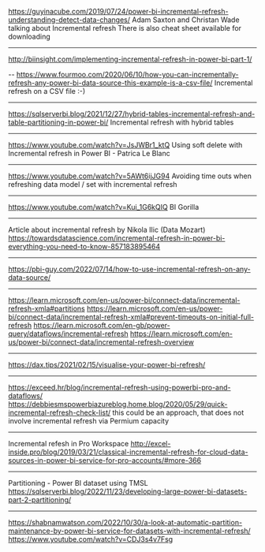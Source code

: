 https://guyinacube.com/2019/07/24/power-bi-incremental-refresh-understanding-detect-data-changes/
Adam Saxton and Christan Wade talking about Incremental refresh
There is also cheat sheet available for downloading

---
http://biinsight.com/implementing-incremental-refresh-in-power-bi-part-1/

--
https://www.fourmoo.com/2020/06/10/how-you-can-incrementally-refresh-any-power-bi-data-source-this-example-is-a-csv-file/
Incremental refresh on a CSV file :-) 

---
https://sqlserverbi.blog/2021/12/27/hybrid-tables-incremental-refresh-and-table-partitioning-in-power-bi/
Incremental refresh with hybrid tables

---
https://www.youtube.com/watch?v=JsJWBr1_ktQ
Using soft delete with Incremental refresh in Power BI - Patrica Le Blanc

---
https://www.youtube.com/watch?v=5AWt6ijJG94
Avoiding time outs when refreshing data model / set with incremental refresh

---
https://www.youtube.com/watch?v=Kui_1G6kQIQ
BI Gorilla

---
Article about incremental refresh by Nikola IIic (Data Mozart)
https://towardsdatascience.com/incremental-refresh-in-power-bi-everything-you-need-to-know-857183895464

---
https://pbi-guy.com/2022/07/14/how-to-use-incremental-refresh-on-any-data-source/

---
https://learn.microsoft.com/en-us/power-bi/connect-data/incremental-refresh-xmla#partitions
https://learn.microsoft.com/en-us/power-bi/connect-data/incremental-refresh-xmla#prevent-timeouts-on-initial-full-refresh
https://learn.microsoft.com/en-gb/power-query/dataflows/incremental-refresh
https://learn.microsoft.com/en-us/power-bi/connect-data/incremental-refresh-overview

---

https://dax.tips/2021/02/15/visualise-your-power-bi-refresh/

---
https://exceed.hr/blog/incremental-refresh-using-powerbi-pro-and-dataflows/
https://debbiesmspowerbiazureblog.home.blog/2020/05/29/quick-incremental-refresh-check-list/
this could be an approach, that does not involve incremental refresh via Permium capacity

---
Incremental refesh in Pro Workspace
http://excel-inside.pro/blog/2019/03/21/classical-incremental-refresh-for-cloud-data-sources-in-power-bi-service-for-pro-accounts/#more-366

---
Partitioning - Power BI dataset using TMSL
https://sqlserverbi.blog/2022/11/23/developing-large-power-bi-datasets-part-2-partitioning/

---

https://shabnamwatson.com/2022/10/30/a-look-at-automatic-partition-maintenance-by-power-bi-service-for-datasets-with-incremental-refresh/
https://www.youtube.com/watch?v=CDJ3s4v7Fsg

